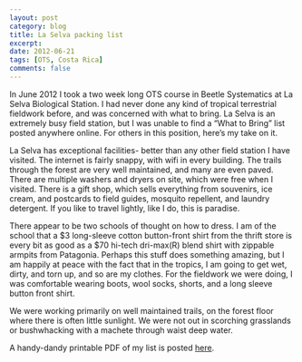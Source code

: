 ```yaml
---
layout: post
category: blog
title: La Selva packing list
excerpt:
date: 2012-06-21
tags: [OTS, Costa Rica]
comments: false
---
```

In June 2012 I took a two week long OTS course in Beetle Systematics at La Selva Biological Station. I had never done any kind of tropical terrestrial fieldwork before, and was concerned with what to bring. La Selva is an extremely busy field station, but I was unable to find a “What to Bring” list posted anywhere online. For others in this position, here’s my take on it.

La Selva has exceptional facilities- better than any other field station I have visited. The internet is fairly snappy, with wifi in every building. The trails through the forest are very well maintained, and many are even paved. There are multiple washers and dryers on site, which were free when I visited. There is a gift shop, which sells everything from souvenirs, ice cream, and postcards to field guides, mosquito repellent, and laundry detergent. If you like to travel lightly, like I do, this is paradise.

There appear to be two schools of thought on how to dress. I am of the school that a $3 long-sleeve cotton button-front shirt from the thrift store is every bit as good as a $70 hi-tech dri-max(R) blend shirt with zippable armpits from Patagonia. Perhaps this stuff does something amazing, but I am happily at peace with the fact that in the tropics, I am going to get wet, dirty, and torn up, and so are my clothes. For the fieldwork we were doing, I was comfortable wearing boots, wool socks, shorts, and a long sleeve button front shirt.

We were working primarily on well maintained trails, on the forest floor where there is often little sunlight. We were not out in scorching grasslands or bushwhacking with a machete through waist deep water.

A handy-dandy printable PDF of my list is posted [here](/assets/la-selva-packing-list.pdf).
